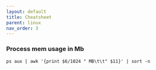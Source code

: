 ```yaml
---
layout: default
title: Cheatsheet
parent: linux
nav_order: 3
---
```


### Process mem usage in Mb
```
ps aux | awk '{print $6/1024 " MB\t\t" $11}' | sort -n
```